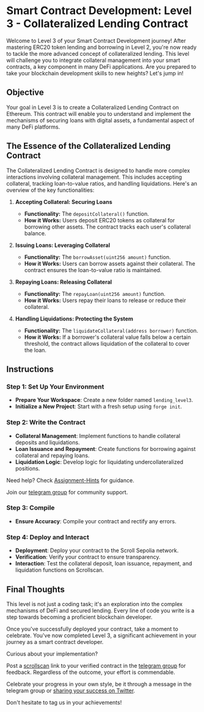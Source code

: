 # Smart Contract Development: Level 3 - Collateralized Lending Contract

Welcome to Level 3 of your Smart Contract Development journey! After mastering ERC20 token lending and borrowing in Level 2, you're now ready to tackle the more advanced concept of collateralized lending. This level will challenge you to integrate collateral management into your smart contracts, a key component in many DeFi applications. Are you prepared to take your blockchain development skills to new heights? Let's jump in!

## Objective

Your goal in Level 3 is to create a Collateralized Lending Contract on Ethereum. This contract will enable you to understand and implement the mechanisms of securing loans with digital assets, a fundamental aspect of many DeFi platforms.

## The Essence of the Collateralized Lending Contract

The Collateralized Lending Contract is designed to handle more complex interactions involving collateral management. This includes accepting collateral, tracking loan-to-value ratios, and handling liquidations. Here's an overview of the key functionalities:

1. **Accepting Collateral: Securing Loans**
   - **Functionality:** The `depositCollateral()` function.
   - **How it Works:** Users deposit ERC20 tokens as collateral for borrowing other assets. The contract tracks each user's collateral balance.

2. **Issuing Loans: Leveraging Collateral**
   - **Functionality:** The `borrowAsset(uint256 amount)` function.
   - **How it Works:** Users can borrow assets against their collateral. The contract ensures the loan-to-value ratio is maintained.

3. **Repaying Loans: Releasing Collateral**
   - **Functionality:** The `repayLoan(uint256 amount)` function.
   - **How it Works:** Users repay their loans to release or reduce their collateral.

4. **Handling Liquidations: Protecting the System**
   - **Functionality:** The `liquidateCollateral(address borrower)` function.
   - **How it Works:** If a borrower's collateral value falls below a certain threshold, the contract allows liquidation of the collateral to cover the loan.

## Instructions

### Step 1: Set Up Your Environment
- **Prepare Your Workspace**: Create a new folder named `lending_level3`.
- **Initialize a New Project**: Start with a fresh setup using `forge init`.

### Step 2: Write the Contract
- **Collateral Management**: Implement functions to handle collateral deposits and liquidations.
- **Loan Issuance and Repayment**: Create functions for borrowing against collateral and repaying loans.
- **Liquidation Logic**: Develop logic for liquidating undercollateralized positions.

Need help? Check [Assignment-Hints](../Assignment-Hints/) for guidance.

Join our [telegram group](https://t.me/+vRIl8Wkm0B0zOTQx) for community support.

### Step 3: Compile
- **Ensure Accuracy**: Compile your contract and rectify any errors.

### Step 4: Deploy and Interact
- **Deployment**: Deploy your contract to the Scroll Sepolia network.
- **Verification**: Verify your contract to ensure transparency.
- **Interaction**: Test the collateral deposit, loan issuance, repayment, and liquidation functions on Scrollscan.

## Final Thoughts

This level is not just a coding task; it's an exploration into the complex mechanisms of DeFi and secured lending. Every line of code you write is a step towards becoming a proficient blockchain developer.

Once you've successfully deployed your contract, take a moment to celebrate. You've now completed Level 3, a significant achievement in your journey as a smart contract developer.

Curious about your implementation?

Post a [scrollscan](https://scrollscan.com/) link to your verified contract in the [telegram group](https://t.me/+vRIl8Wkm0B0zOTQx) for feedback. Regardless of the outcome, your effort is commendable.

Celebrate your progress in your own style, be it through a message in the telegram group or [sharing your success on Twitter](https://twitter.com/intent/tweet?text=I%20Cleared%20Level%203%20Of%20The%20Level%20Up%20Challenge!).

Don't hesitate to tag us in your achievements!
